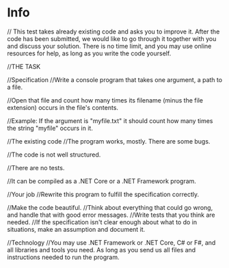 # Info

// This test takes already existing code and asks you to improve it. After the code has been submitted, we would like to go through it together with you and discuss your solution. There is no time limit, and you may use online resources for help, as long as you write the code yourself.

//THE TASK

//Specification
//Write a console program that takes one argument, a path to a file.

//Open that file and count how many times its filename (minus the file extension) occurs in the file's contents.

//Example: If the argument is "myfile.txt" it should count how many times the string "myfile" occurs in it.

//The existing code
//The program works, mostly. There are some bugs.

//The code is not well structured.

//There are no tests.

//It can be compiled as a .NET Core or a .NET Framework program.

//Your job
//Rewrite this program to fulfill the specification correctly.

//Make the code beautiful.
//Think about everything that could go wrong, and handle that with good error messages.
//Write tests that you think are needed.
//If the specification isn't clear enough about what to do in situations, make an assumption and document it.

//Technology
//You may use .NET Framework or .NET Core, C# or F#, and all libraries and tools you need. As long as you send us all files and instructions needed to run the program.
